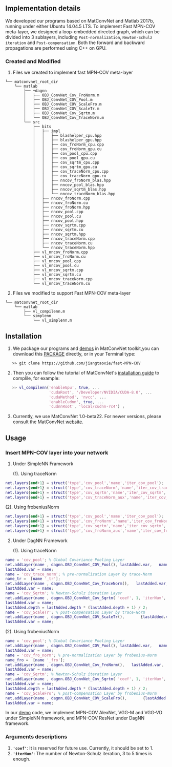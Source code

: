 ## Implementation details

We developed our programs based on MatConvNet and Matlab 2017b, running under either Ubuntu 14.04.5 LTS. To implement Fast MPN-COV meta-layer, we designed a loop-embedded directed graph, which can be divided into 3 sublayers, including `Post-normalization`, `Newton-Schulz iteration` and `Post-compensation`. Both the forward and backward propagations are performed using C++ on GPU.

### Created and Modified

1. Files we created to implement fast MPN-COV meta-layer

```
└── matconvnet_root_dir
    └── matlab
        ├── +dagnn
        │   ├── OBJ_ConvNet_Cov_FroNorm.m
        │   ├── OBJ_ConvNet_COV_Pool.m
        │   ├── OBJ_ConvNet_COV_ScaleFro.m
        │   ├── OBJ_ConvNet_COV_ScaleTr.m
        │   ├── OBJ_ConvNet_Cov_Sqrtm.m
        │   └── OBJ_ConvNet_Cov_TraceNorm.m
        └── src
            ├── bits
            │   ├── impl
            │   │   ├── blashelper_cpu.hpp
            │   │   ├── blashelper_gpu.hpp
            │   │   ├── cov_froNorm_cpu.cpp
            │   │   ├── cov_froNorm_gpu.cu
            │   │   ├── cov_pool_cpu.cpp
            │   │   ├── cov_pool_gpu.cu
            │   │   ├── cov_sqrtm_cpu.cpp
            │   │   ├── cov_sqrtm_gpu.cu
            │   │   ├── cov_traceNorm_cpu.cpp
            │   │   ├── cov_traceNorm_gpu.cu
            │   │   ├── nncov_froNorm_blas.hpp
            │   │   ├── nncov_pool_blas.hpp
            │   │   ├── nncov_sqrtm_blas.hpp
            │   │   └── nncov_traceNorm_blas.hpp
            │   ├── nncov_froNorm.cpp
            │   ├── nncov_froNorm.cu
            │   ├── nncov_froNorm.hpp
            │   ├── nncov_pool.cpp
            │   ├── nncov_pool.cu
            │   ├── nncov_pool.hpp
            │   ├── nncov_sqrtm.cpp
            │   ├── nncov_sqrtm.cu
            │   ├── nncov_sqrtm.hpp
            │   ├── nncov_traceNorm.cpp
            │   ├── nncov_traceNorm.cu
            │   └── nncov_traceNorm.hpp
            ├── vl_nncov_froNorm.cpp
            ├── vl_nncov_froNorm.cu
            ├── vl_nncov_pool.cpp
            ├── vl_nncov_pool.cu
            ├── vl_nncov_sqrtm.cpp
            ├── vl_nncov_sqrtm.cu
            ├── vl_nncov_traceNorm.cpp
            └── vl_nncov_traceNorm.cu

```
2. Files we modified to support Fast MPN-COV meta-layer

```
└── matconvnet_root_dir
    └── matlab
        ├── vl_compilenn.m
        └── simplenn
            └── vl_simplenn.m
```

## Installation
1. We package our programs and [demos](./examples/imagenet) in MatConvNet toolkit,you can download this [PACKAGE](https://github.com/jiangtaoxie/fast-MPN-COV/archive/master.zip) directly, or in your Terminal type:

```Ubuntu
   >> git clone https://github.com/jiangtaoxie/fast-MPN-COV
```

2. Then you can follow the tutorial of MatConvNet's [installation guide](http://www.vlfeat.org/matconvnet/install/) to complile, for example:

```matlab
   >> vl_compilenn('enableGpu', true, ...
                   'cudaRoot', '/Developer/NVIDIA/CUDA-8.0', ...
                   'cudaMethod', 'nvcc', ...
                   'enableCudnn', true, ...
                   'cudnnRoot', 'local/cudnn-rc4') ;
```
3. Currently, we use MatConvNet 1.0-beta22. For newer versions, please consult the MatConvNet [website](http://www.vlfeat.org/matconvnet).

## Usage
### Insert MPN-COV layer into your network

1. Under SimpleNN Framework

   (1). Using traceNorm
```matlab
net.layers{end+1} = struct('type','cov_pool','name','iter_cov_pool');
net.layers{end+1} = struct('type','cov_traceNorm','name','iter_cov_traceNorm');
net.layers{end+1} = struct('type','cov_sqrtm','name','iter_cov_sqrtm','coef',1,'iterNum',5);
net.layers{end+1} = struct('type','cov_traceNorm_aux','name','iter_cov_traceNorm_aux');
```
(2). Using frobeniusNorm
```matlab
net.layers{end+1} = struct('type','cov_pool','name','iter_cov_pool');
net.layers{end+1} = struct('type','cov_froNorm','name','iter_cov_froNorm');
net.layers{end+1} = struct('type','cov_sqrtm','name','iter_cov_sqrtm','coef',1,'iterNum',5);
net.layers{end+1} = struct('type','cov_froNorm_aux','name','iter_cov_froNorm_aux');
```
2. Under DagNN Framework

   (1). Using traceNorm
```matlab
name = 'cov_pool'; % Global Covariance Pooling Layer
net.addLayer(name , dagnn.OBJ_ConvNet_COV_Pool(), lastAdded.var,   name) ;
lastAdded.var = name;
name = 'cov_trace_norm'; % pre-normalization Layer by trace-Norm
name_tr =  [name '_tr'];
net.addLayer(name , dagnn.OBJ_ConvNet_Cov_TraceNorm(),   lastAdded.var,   {name, name_tr}) ;
lastAdded.var = name;
name = 'cov_Sqrtm'; % Newton-Schulz iteration Layer
net.addLayer(name , dagnn.OBJ_ConvNet_Cov_Sqrtm( 'coef', 1, 'iterNum', 5),    lastAdded.var,   {name, [name '_Y'], [name, '_Z']}) ;
lastAdded.var = name;
lastAdded.depth = lastAdded.depth * (lastAdded.depth + 1) / 2;
name = 'cov_ScaleTr'; % post-compensation Layer by trace-Norm
net.addLayer(name , dagnn.OBJ_ConvNet_COV_ScaleTr(),       {lastAdded.var, name_tr},  name) ;
lastAdded.var = name;
```
   (2). Using frobeniusNorm
```matlab
name = 'cov_pool'; % Global Covariance Pooling Layer
net.addLayer(name , dagnn.OBJ_ConvNet_COV_Pool(), lastAdded.var,   name) ;
lastAdded.var = name;
name = 'cov_fro_norm'; % pre-normalization Layer by frobenius-Norm
name_fro =  [name '_fro'];
net.addLayer(name , dagnn.OBJ_ConvNet_Cov_FroNorm(),   lastAdded.var,   {name, name_fro}) ;
lastAdded.var = name;
name = 'cov_Sqrtm'; % Newton-Schulz iteration Layer
net.addLayer(name , dagnn.OBJ_ConvNet_Cov_Sqrtm( 'coef', 1, 'iterNum', 5),    lastAdded.var,   {name, [name '_Y'], [name, '_Z']}) ;
lastAdded.var = name;
lastAdded.depth = lastAdded.depth * (lastAdded.depth + 1) / 2;
name = 'cov_ScaleFro'; % post-compensation Layer by frobenius-Norm
net.addLayer(name , dagnn.OBJ_ConvNet_COV_ScaleFro(),       {lastAdded.var, name_fro},  name) ;
lastAdded.var = name;
```

In our [demo](https://github.com/jiangtaoxie/demo/tree/master/imagenet) code, we implement MPN-COV AlexNet, VGG-M and VGG-VD under SimpleNN framework, and MPN-COV ResNet under DagNN framework.

###  Arguments descriptions

1. **`'coef'`**: It is reserved for future use. Currently, it should be set to 1.
2. **`'iterNum'`**: The number of Newton-Schulz iteration, 3 to 5 times is enough.
